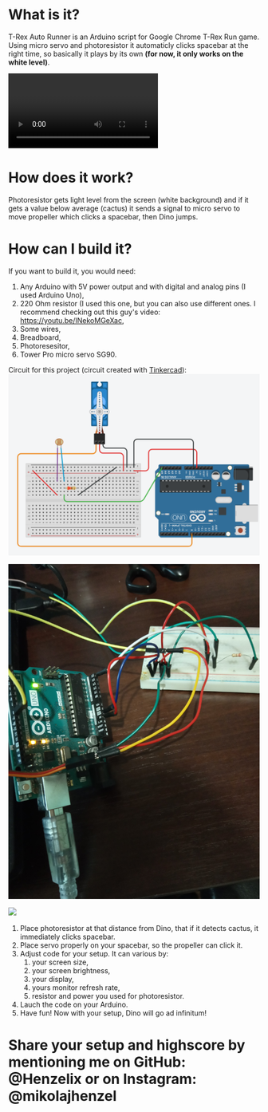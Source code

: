 # What is it?
T-Rex Auto Runner is an Arduino script for Google Chrome T-Rex Run game. Using micro servo and photoresistor it automaticly clicks spacebar at the right time, so basically it plays by its own **(for now, it only works on the white level)**.

![Demonstartion video](https://i.imgur.com/FcxfcvR.mp4)

# How does it work?
Photoresistor gets light level from the screen (white background) and if it gets a value below average (cactus) it sends a signal to micro servo to move propeller which clicks a spacebar, then Dino jumps.

# How can I build it?
If you want to build it, you would need:

1. Any Arduino with 5V power output and with digital and analog pins (I used Arduino Uno),
1. 220 Ohm resistor (I used this one, but you can also use different ones. I recommend checking out this guy's video: https://youtu.be/INekoMGeXac,
1. Some wires,
1. Breadboard,
1. Photoresesitor,
1. Tower Pro micro servo SG90.

Circuit for this project (circuit created with [Tinkercad](https://tinkercad.com)):
![](t-rex-circuit.png)

![](1.jpg)

![](2.jpg)

1. Place photoresistor at that distance from Dino, that if it detects cactus, it immediately clicks spacebar.
1. Place servo properly on your spacebar, so the propeller can click it.
1. Adjust code for your setup. It can various by:
   1. your screen size,
   1. your screen brightness,
   1. your display,
   1. yours monitor refresh rate,
   1. resistor and power you used for photoresistor.
1. Lauch the code on your Arduino.
1. Have fun! Now with your setup, Dino will go ad infinitum!

#  Share your setup and highscore by mentioning me on GitHub: @Henzelix or on Instagram: @mikolajhenzel
